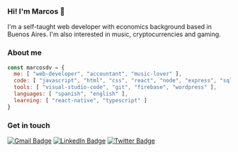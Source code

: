 ### Hi! I'm Marcos 👋

I'm a self-taught web developer with economics background based in Buenos Aires. I'm also interested in music, cryptocurrencies and gaming.

### About me

```javascript
const marcosdv = {
  me: [ "web-developer", "accountant", "music-lover" ],
  code: [ "javascript", "html", "css", "react", "node", "express", "sql" ],
  tools: [ "visual-studio-code", "git", "firebase", "wordpress" ],
  languages: [ "spanish", "english" ],
  learning: [ "react-native", "typescript" ]
}
```

### Get in touch

[![Gmail Badge](https://img.shields.io/badge/-@marcosdvecchia@gmail.com-gray?style=flat&labelColor=red&logo=gmail&logoColor=white&link=mailto:marcosdvecchia@gmail.com)](mailto:marcosdvecchia@gmail.com)
[![LinkedIn Badge](https://img.shields.io/badge/-Marcos%20Della%20Vecchia-gray?style=flat&labelColor=0077B5&logo=linkedin&logoColor=white&link=https://linkedin.com/in/marcos-dv)](https://linkedin.com/in/marcos-dv)
[![Twitter Badge](https://img.shields.io/badge/-@marcosdv-gray?style=flat&labelColor=1DA1F2&logo=twitter&logoColor=white&link=https://twitter.com/marcosdv)](https://twitter.com/marcosdv)

